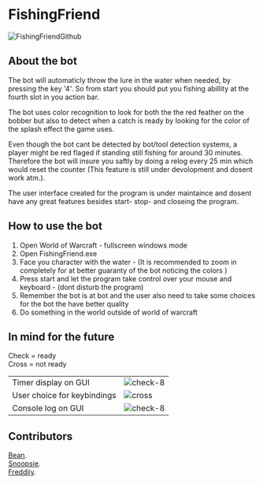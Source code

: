 # FishingFriend
![FishingFriendGithub](https://user-images.githubusercontent.com/78900612/150899366-67686cfc-820a-442f-9f1a-5b1e7ee655ed.png)

## About the bot

The bot will automaticly throw the lure in the water when needed, by pressing the key '4'. So from start you should put you fishing abillity at the fourth slot in you action bar.


The bot uses color recognition to look for both the the red feather on the bobber but also to detect when a catch is ready by looking for the color of the splash effect the game uses.

Even though the bot cant be detected by bot/tool detection systems, a player might be red flaged if standing still fishing for around 30 minutes. Therefore the bot will insure you saftly by doing a relog every 25 min which would reset the counter (This feature is still under devolopment and dosent work atm.). 

The user interface created for the program is under maintaince and dosent have any great features besides start- stop- and closeing the program.

## How to use the bot

1. Open World of Warcraft - fullscreen windows mode
2. Open FishingFriend.exe
3. Face you character with the water - (It is recommended to zoom in completely for at better guaranty of the bot noticing the colors )
4. Press start and let the program take control over your mouse and keyboard - (dont disturb the program) 
5. Remember the bot is at bot and the user also need to take some choices for the bot the have better quality
6. Do something in the world outside of world of warcraft

## In mind for the future
Check = ready <br/> Cross = not ready <table> <tr><td>Timer display on GUI</td><td>![check-8](https://user-images.githubusercontent.com/78900612/110119026-804fc580-7dbb-11eb-90d1-3cea3bcff255.png)</td></tr><tr><td>User choice for keybindings</td><td>![cross](https://user-images.githubusercontent.com/78900612/150360484-8cbbb0d2-8e22-4cc9-9427-0624837187e9.png)</td></tr><tr><td>Console log on GUI</td><td>![check-8](https://user-images.githubusercontent.com/78900612/110119026-804fc580-7dbb-11eb-90d1-3cea3bcff255.png)</td></tr> </table>

## Contributors
[Bean](https://github.com/bentsen).
<br />
[Snoopsie](https://github.com/Snoopsie1).
<br />
[Freddiiy](https://github.com/Freddiiy).
